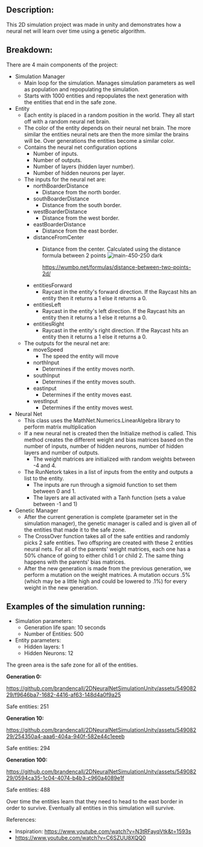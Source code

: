 ## **Description**:
 This 2D simulation project was made in unity and demonstrates how a neural net will learn over time using a genetic algorithm. 

## **Breakdown**: 
 There are 4 main components of the project:
* Simulation Manager
  * Main loop for the simulation. Manages simulation parameters as well as population and repopulating the simulation.
  * Starts with 1000 entities and repopulates the next generation with the entities that end in the safe zone.
* Entity
  * Each entity is placed in a random position in the world. They all start off with a random neural net brain.
  * The color of the entity depends on their neural net brain. The more similar the entities neural nets are then the more similar the brains will be. Over generations the entities become a similar color.
  * Contains the neural net configuration options
    * Number of inputs.
    * Number of outputs.
    * Number of layers (hidden layer number).
    * Number of hidden neurons per layer.
  * The inputs for the neural net are:
    * northBoarderDistance
      * Distance from the north border.
    * southBoarderDistance
      * Distance from the south border.
    * westBoarderDistance
      * Distance from the west border.
    * eastBoarderDistance
      * Distance from the east border.
    * distanceFromCenter
      * Distance from the center. Calculated using the distance formula between 2 points
				![main-450-250 dark](https://github.com/brandencall/2DNeuralNetSimulationUnity/assets/54908229/23a2b480-5de9-449a-9b14-6475ca365b04)

        <https://wumbo.net/formulas/distance-between-two-points-2d/>
    * entitiesForward
      * Raycast in the entity's forward direction. If the Raycast hits an entity then it returns a 1 else it returns a 0.
    * entitiesLeft
      * Raycast in the entity's left direction. If the Raycast hits an entity then it returns a 1 else it returns a 0.
    * entitiesRight
      * Raycast in the entity's right direction. If the Raycast hits an entity then it returns a 1 else it returns a 0.
  * The outputs for the neural net are:
    * moveSpeed
      * The speed the entity will move
    * northInput
      * Determines if the entity moves north.
    * southInput
      * Determines if the entity moves south.
    * eastinput
      * Determines if the entity moves east.
    * westInput
      * Determines if the entity moves west.
* Neural Net
  * This class uses the MathNet.Numerics.LinearAlgebra library to perform matrix multiplication
  * If a new neural net is created then the Initialize method is called. This method creates the different weight and bias matrices based on the number of inputs, number of hidden neurons, number of hidden layers and number of outputs.
    * The weight matrices are initialized with random weights between -4 and 4.
  * The RunNetork takes in a list of inputs from the entity and outputs a list to the entity.
    * The inputs are run through a sigmoid function to set them between 0 and 1.
    * The layers are all activated with a Tanh function (sets a value between -1 and 1)
* Genetic Manager
  * After the current generation is complete (parameter set in the simulation manager), the genetic manager is called and is given all of the entities that made it to the safe zone.
  * The CrossOver function takes all of the safe entities and randomly picks 2 safe entities. Two offspring are created with these 2 entities neural nets. For all of the parents' weight matrices, each one has a 50% chance of going to either child 1 or child 2. The same thing happens with the parents' bias matrices.
  * After the new generation is made from the previous generation, we perform a mutation on the weight matrices. A mutation occurs .5% (which may be a little high and could be lowered to .1%) for every weight in the new generation.

## **Examples of the simulation running**:
* Simulation parameters:
  * Generation life span: 10 seconds
  * Number of Entities: 500
* Entity parameters:
  * Hidden layers: 1
  * Hidden Neurons: 12

 The green area is the safe zone for all of the entities.

**Generation 0:**

https://github.com/brandencall/2DNeuralNetSimulationUnity/assets/54908229/f9646ba7-1682-4416-af63-148d4a0f9a25

Safe entities: 251

**Generation 10:**

https://github.com/brandencall/2DNeuralNetSimulationUnity/assets/54908229/254350a4-aaa6-404a-940f-582e44c1eeeb

Safe entities: 294

**Generation 100:**

https://github.com/brandencall/2DNeuralNetSimulationUnity/assets/54908229/0594ca35-1c04-4074-b4b3-c960a4089e1f

Safe entities: 488


Over time the entities learn that they need to head to the east border in order to survive. Eventually all entities in this simulation will survive.

References:
* Inspiration: <https://www.youtube.com/watch?v=N3tRFayqVtk&t=1593s>
* <https://www.youtube.com/watch?v=C6SZUU8XQQ0>

